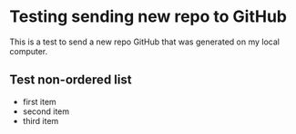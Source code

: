 # Testing sending new repo to GitHub
This is a test to send a new repo
GitHub that was generated on my
local computer.

## Test non-ordered list
* first item
* second item
* third item

